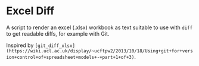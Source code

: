 Excel Diff
==========

A script to render an excel (.xlsx) workbook as text 
suitable to use with `diff` to get readable diffs, for example 
with Git.



Inspired by `[git_diff_xlsx](https://wiki.ucl.ac.uk/display/~ucftpw2/2013/10/18/Using+git+for+version+control+of+spreadsheet+models+-+part+1+of+3)`.
